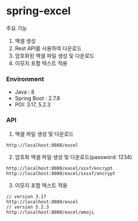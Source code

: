 # spring-excel

주요 기능
1. 엑셀 생성
2. Rest API를 사용하여 다운로드
3. 암호화된 엑셀 파일 생성 및 다운로드
4. 이모지 포함 텍스트 적용

### Environment
- Java : 8
- Spring Boot : 2.7.8
- POI: 3.17, 5.2.3

### API
1. 엑셀 파일 생성 및 다운로드
```text
http://localhost:8080/excel
```
2. 암호화 엑셀 파일 생성 및 다운로드(password: 1234)
```text
http://localhost:8080/excel/xssf/encrypt
http://localhost:8080/excel/sxssf/encrypt
```
3. 이모지 포함 텍스트 적용
```text
// version 3.17
http://localhost:8080/excel
// version 5.2.3
http://localhost:8080/excel/emoji
```
